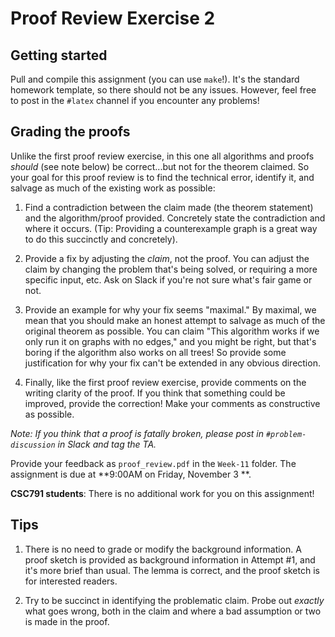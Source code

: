 # Proof Review Exercise 2

## Getting started
Pull and compile this assignment (you can use `make`!). It's the standard homework template, so there should not be any issues. However, feel free to post in the `#latex` channel if you encounter any problems!

## Grading the proofs

Unlike the first proof review exercise, in this one all algorithms and proofs _should_ (see note below) be correct...but not for the theorem claimed. So your goal for this proof review is to find the technical error, identify it, and salvage as much of the existing work as possible:

1. Find a contradiction between the claim made (the theorem statement) and the algorithm/proof provided. Concretely state the contradiction and where it occurs. (Tip: Providing a counterexample graph is a great way to do this succinctly and concretely).

2. Provide a fix by adjusting the _claim_, not the proof. You can adjust the claim by changing the problem that's being solved, or requiring a more specific input, etc. Ask on Slack if you're not sure what's fair game or not.

3. Provide an example for why your fix seems "maximal." By maximal, we mean that you should make an honest attempt to salvage as much of the original theorem as possible. You can claim "This algorithm works if we only run it on graphs with no edges," and you might be right, but that's boring if the algorithm also works on all trees! So provide some justification for why your fix can't be extended in any obvious direction.

4. Finally, like the first proof review exercise, provide comments on the writing clarity of the proof. If you think that something could be improved, provide the correction! Make your comments as constructive as possible.

_Note: If you think that a proof is fatally broken, please post in `#problem-discussion` in Slack and tag the TA._

Provide your feedback as `proof_review.pdf` in the `Week-11` folder. The assignment is due at **9:00AM on Friday, November 3
**.

**CSC791 students**: There is no additional work for you on this assignment!

## Tips

1. There is no need to grade or modify the background information. A proof sketch is provided as background information in Attempt \#1, and it's more brief than usual. The lemma is correct, and the proof sketch is for interested readers.

2. Try to be succinct in identifying the problematic claim. Probe out _exactly_ what goes wrong, both in the claim and where a bad assumption or two is made in the proof.
